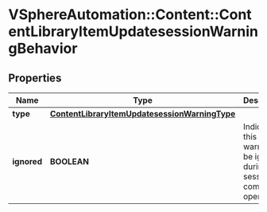 # VSphereAutomation::Content::ContentLibraryItemUpdatesessionWarningBehavior

## Properties
Name | Type | Description | Notes
------------ | ------------- | ------------- | -------------
**type** | [**ContentLibraryItemUpdatesessionWarningType**](ContentLibraryItemUpdatesessionWarningType.md) |  | 
**ignored** | **BOOLEAN** | Indicates if this warning will be ignored during session complete operation. | 


